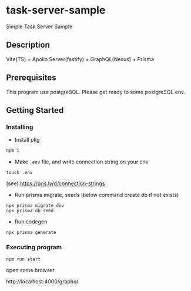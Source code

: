 # task-server-sample

Simple Task Server Sample

## Description

Vite(TS) + Apollo Server(fastify) + GraphQL(Nexus) + Prisma

## Prerequisites

This program use postgreSQL. Please get ready to some postgreSQL env.

## Getting Started

### Installing

* Install pkg

```cmd
npm i
```

* Make `.env` file, and write connection string on your env

```
touch .env
```

(see) https://pris.ly/d/connection-strings

* Run prisma migrate, seeds (below command create db if not exists)

```
npx prisma migrate dev
npx prisma db seed
```

* Run codegen

```
npx prisma generate
```

### Executing program

```
npm run start
```

open some browser

http://localhost:4000/graphql